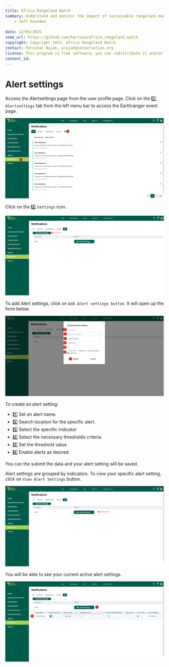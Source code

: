 ```yaml
---
title: Africa Rangeland Watch
summary: Understand and monitor the impact of sustainable rangeland management in Africa.
    - Jeff Osundwa
    
date: 12/05/2025
some_url: https://github.com/kartoza/africa_rangeland_watch
copyright: Copyright 2023, Africa Rangeland Watch
contact: Perushan Rajah, prajah@conservation.org
license: This program is free software; you can redistribute it and/or modify it under the terms of the GNU Affero General Public License as published by the Free Software Foundation; either version 3 of the License, or (at your option) any later version.
context_id: 
---
```


# Alert settings

Access the Alertsettings page from the user profile page. Click on the 1️⃣ `Alertsettings` tab from the left menu bar to access the Earthranger event page.

[![Notifications section](./img/alertsettings-img-1.png)](./img/alertsettings-img-1.png)

Click on the 2️⃣ `Settings` icon.

[![Alertsettings](./img/alertsettings-img-2.png)](./img/alertsettings-img-2.png)

To add Alert settings, click on `Add Alert settings button`.
It will open up the form below.

[![Add Alert settings](./img/alertsettings-img-3.png)](./img/alertsettings-img-3.png)

To create an alert setting:

- 1️⃣ Set an alert name.
- 2️⃣ Search location for the specific alert.
- 3️⃣ Select the specific indicator
- 4️⃣ Select the necessary thresholds criteria
- 5️⃣ Set the threshold value
- 6️⃣ Enable alerts as desired.

You can the submit the data and your alert setting will be saved.

Alert settings are grouped by indicators.
To view your specific alert setting, click on `View Alert Settings` button.

[![View Alert settings](./img/alertsettings-img-4.png)](./img/alertsettings-img-4.png)

You will be able to see your current active alert settings.

[![View Alert settings](./img/alertsettings-img-5.png)](./img/alertsettings-img-5.png)
